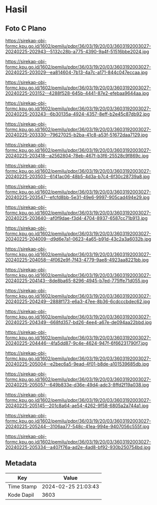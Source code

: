# Hasil

## Foto C Plano

https://sirekap-obj-formc.kpu.go.id/1602/pemilu/pdpr/36/03/19/20/03/3603192003027-20240225-202943--5132c28b-a775-4390-9a4f-51516bbe2024.jpg

https://sirekap-obj-formc.kpu.go.id/1602/pemilu/pdpr/36/03/19/20/03/3603192003027-20240225-203029--ea814604-7b13-4a7c-a171-844c047eccaa.jpg

https://sirekap-obj-formc.kpu.go.id/1602/pemilu/pdpr/36/03/19/20/03/3603192003027-20240225-203152--4288f528-645b-4441-87e2-efebaa9644aa.jpg

https://sirekap-obj-formc.kpu.go.id/1602/pemilu/pdpr/36/03/19/20/03/3603192003027-20240225-203243--6b30135a-4924-4357-8eff-b2e45c87db92.jpg

https://sirekap-obj-formc.kpu.go.id/1602/pemilu/pdpr/36/03/19/20/03/3603192003027-20240225-203330--79627025-b2ba-41c8-a53f-51672daa7129.jpg

https://sirekap-obj-formc.kpu.go.id/1602/pemilu/pdpr/36/03/19/20/03/3603192003027-20240225-203418--a2562804-78eb-467f-b3f6-25528c9f869c.jpg

https://sirekap-obj-formc.kpu.go.id/1602/pemilu/pdpr/36/03/19/20/03/3603192003027-20240225-203503--6141ac06-48b5-4d3a-b7c4-6f30c28739a8.jpg

https://sirekap-obj-formc.kpu.go.id/1602/pemilu/pdpr/36/03/19/20/03/3603192003027-20240225-203547--efcfd8bb-5e31-49e6-9997-905cad494e29.jpg

https://sirekap-obj-formc.kpu.go.id/1602/pemilu/pdpr/36/03/19/20/03/3603192003027-20240225-203640--af0f9dae-f3d4-4704-8937-6587cc71b913.jpg

https://sirekap-obj-formc.kpu.go.id/1602/pemilu/pdpr/36/03/19/20/03/3603192003027-20240225-204009--d9d6e7a1-0623-4a65-b91d-43c2a3a6032b.jpg

https://sirekap-obj-formc.kpu.go.id/1602/pemilu/pdpr/36/03/19/20/03/3603192003027-20240225-204058--4f062e9f-7f43-4779-9ae8-4923aa8221bb.jpg

https://sirekap-obj-formc.kpu.go.id/1602/pemilu/pdpr/36/03/19/20/03/3603192003027-20240225-204143--8de8ba65-8296-4945-b7ed-775ffe71d055.jpg

https://sirekap-obj-formc.kpu.go.id/1602/pemilu/pdpr/36/03/19/20/03/3603192003027-20240225-204249--2888f173-e6a3-47ee-8b36-6cdcccbdec62.jpg

https://sirekap-obj-formc.kpu.go.id/1602/pemilu/pdpr/36/03/19/20/03/3603192003027-20240225-204349--668fd357-bd26-4ee4-a67e-de094aa22bbd.jpg

https://sirekap-obj-formc.kpu.go.id/1602/pemilu/pdpr/36/03/19/20/03/3603192003027-20240225-204446--4fa5dd87-9c4e-4624-947f-6f66231790f7.jpg

https://sirekap-obj-formc.kpu.go.id/1602/pemilu/pdpr/36/03/19/20/03/3603192003027-20240225-205004--e2bec6a5-9ead-4f01-b8de-a101539685db.jpg

https://sirekap-obj-formc.kpu.go.id/1602/pemilu/pdpr/36/03/19/20/03/3603192003027-20240225-205057--649b833e-d36e-49d4-adc3-8ffd2f19a038.jpg

https://sirekap-obj-formc.kpu.go.id/1602/pemilu/pdpr/36/03/19/20/03/3603192003027-20240225-205145--201c8a64-ae54-4262-9f58-6805a2a744a1.jpg

https://sirekap-obj-formc.kpu.go.id/1602/pemilu/pdpr/36/03/19/20/03/3603192003027-20240225-205244--3106aa77-548c-41ea-994e-9407056c555f.jpg

https://sirekap-obj-formc.kpu.go.id/1602/pemilu/pdpr/36/03/19/20/03/3603192003027-20240225-205334--a407f76a-ad2e-4ad8-bf92-930b250754bd.jpg


## Metadata

| Key        | Value               |
| ---------- | ------------------- |
| Time Stamp | 2024-02-25 21:03:43 |
| Kode Dapil | 3603                |



